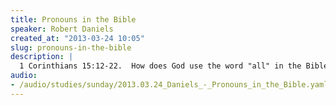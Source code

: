 ```yaml
--- 
title: Pronouns in the Bible
speaker: Robert Daniels
created_at: "2013-03-24 10:05"
slug: pronouns-in-the-bible
description: |
  1 Corinthians 15:12-22.  How does God use the word "all" in the Bible?
audio: 
- /audio/studies/sunday/2013.03.24_Daniels_-_Pronouns_in_the_Bible.yaml
---
```

